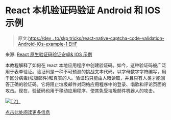 # React 本机验证码验证 Android 和 IOS 示例

> 原文:[https://dev . to/skp tricks/react-native-captcha-code-validation-Android-IOs-example-1 EHF](https://dev.to/skptricks/react-native-captcha-code-validation-android-ios-example-1ehf)

来源: [React 原生验证码验证安卓& IOS 示例](https://www.skptricks.com/2019/08/react-native-captcha-code-validation.html)

本教程解释了如何在 react 本地应用程序中创建验证码。如今，这种验证码被广泛用于表单验证。验证码是一种不可预测的挑战文本代码，以字母数字字符编写，用于区分病毒(垃圾邮件)和真实的人。验证码只能由人眼读取，并且只有人类才能回答正确的验证码。它将阻止垃圾邮件对网络应用程序中的登录、唱歌和评论页面的攻击。现在，验证码也用于移动应用程序，使其免受垃圾邮件机器人的攻击。

[![](../Images/fd90e76cb81b73babe3604930cdfe31a.png)T2】](https://res.cloudinary.com/practicaldev/image/fetch/s--eU9LFJMF--/c_limit%2Cf_auto%2Cfl_progressive%2Cq_auto%2Cw_880/https://1.bp.blogspot.com/-bmQOK9g8XTA/XVTg9r90z1I/AAAAAAAADSc/qt1DIRYzOZQ5dAvYOjGB0zkebJujXsjIwCLcBGAs/s400/react-native-captcha-code-validation.jpg)

[点击此处阅读更多信息](https://www.skptricks.com/2019/08/react-native-captcha-code-validation.html)